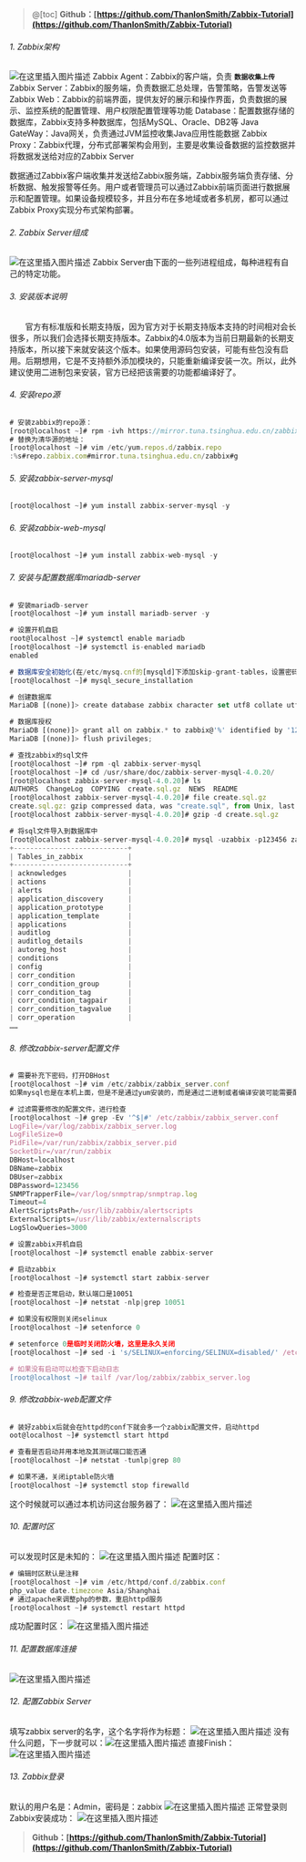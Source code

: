 ﻿>@[toc]
>**Github：[https://github.com/ThanlonSmith/Zabbix-Tutorial](https://github.com/ThanlonSmith/Zabbix-Tutorial)**
###### 1. Zabbix架构
![在这里插入图片描述](https://img-blog.csdnimg.cn/20200602233449341.png?x-oss-process=image/watermark,type_ZmFuZ3poZW5naGVpdGk,shadow_10,text_aHR0cHM6Ly9ibG9nLmNzZG4ubmV0L1RoYW5sb24=,size_16,color_FFFFFF,t_70)
Zabbix Agent：Zabbix的客户端，负责 **`数据收集上传`**
Zabbix Server：Zabbix的服务端，负责数据汇总处理，告警策略，告警发送等
Zabbix Web：Zabbix的前端界面，提供友好的展示和操作界面，负责数据的展示、监控系统的配置管理、用户权限配置管理等功能
Database：配置数据存储的数据库，Zabbix支持多种数据库，包括MySQL、Oracle、DB2等
Java GateWay：Java网关，负责通过JVM监控收集Java应用性能数据
Zabbix Proxy：Zabbix代理，分布式部署架构会用到，主要是收集设备数据的监控数据并将数据发送给对应的Zabbix Server

数据通过Zabbix客户端收集并发送给Zabbix服务端，Zabbix服务端负责存储、分析数据、触发报警等任务。用户或者管理员可以通过Zabbix前端页面进行数据展示和配置管理。如果设备规模较多，并且分布在多地域或者多机房，都可以通过Zabbix Proxy实现分布式架构部署。
###### 2. Zabbix Server组成
![在这里插入图片描述](https://img-blog.csdnimg.cn/20200602234455752.png?x-oss-process=image/watermark,type_ZmFuZ3poZW5naGVpdGk,shadow_10,text_aHR0cHM6Ly9ibG9nLmNzZG4ubmV0L1RoYW5sb24=,size_16,color_FFFFFF,t_70)
 Zabbix Server由下面的一些列进程组成，每种进程有自己的特定功能。
###### 3. 安装版本说明
&nbsp;&nbsp;&nbsp;&nbsp;&nbsp;&nbsp;&nbsp;官方有标准版和长期支持版，因为官方对于长期支持版本支持的时间相对会长很多，所以我们会选择长期支持版本。Zabbix的4.0版本为当前日期最新的长期支持版本，所以接下来就安装这个版本。如果使用源码包安装，可能有些包没有启用。后期想用，它是不支持额外添加模块的，只能重新编译安装一次。所以，此外建议使用二进制包来安装，官方已经把该需要的功能都编译好了。
###### 4. 安装repo源
```js
# 安装zabbix的repo源：
[root@localhost ~]# rpm -ivh https://mirror.tuna.tsinghua.edu.cn/zabbix/zabbix/4.0/rhel/7/x86_64/zabbix-release-4.0-2.el7.noarch.rpm
# 替换为清华源的地址：
[root@localhost ~]# vim /etc/yum.repos.d/zabbix.repo
:%s#repo.zabbix.com#mirror.tuna.tsinghua.edu.cn/zabbix#g
```
###### 5. 安装zabbix-server-mysql
```js
[root@localhost ~]# yum install zabbix-server-mysql -y
```
###### 6. 安装zabbix-web-mysql
```js
[root@localhost ~]# yum install zabbix-web-mysql -y
```
###### 7. 安装与配置数据库mariadb-server
```js
# 安装mariadb-server
[root@localhost ~]# yum install mariadb-server -y

# 设置开机自启
root@localhost ~]# systemctl enable mariadb
[root@localhost ~]# systemctl is-enabled mariadb
enabled

# 数据库安全初始化(在/etc/mysq.cnf的[mysqld]下添加skip-grant-tables，设置密码部分为n，其他为y)
[root@localhost ~]# mysql_secure_installation

# 创建数据库
MariaDB [(none)]> create database zabbix character set utf8 collate utf8_bin;

# 数据库授权
MariaDB [(none)]> grant all on zabbix.* to zabbix@'%' identified by '123456';
MariaDB [(none)]> flush privileges;

# 查找zabbix的sql文件
[root@localhost ~]# rpm -ql zabbix-server-mysql
[root@localhost ~]# cd /usr/share/doc/zabbix-server-mysql-4.0.20/
[root@localhost zabbix-server-mysql-4.0.20]# ls
AUTHORS  ChangeLog  COPYING  create.sql.gz  NEWS  README
[root@localhost zabbix-server-mysql-4.0.20]# file create.sql.gz 
create.sql.gz: gzip compressed data, was "create.sql", from Unix, last modified: Mon Apr 27 09:04:32 2020
[root@localhost zabbix-server-mysql-4.0.20]# gzip -d create.sql.gz 

# 将sql文件导入到数据库中
[root@localhost zabbix-server-mysql-4.0.20]# mysql -uzabbix -p123456 zabbix <create.sql
+----------------------------+
| Tables_in_zabbix           |
+----------------------------+
| acknowledges               |
| actions                    |
| alerts                     |
| application_discovery      |
| application_prototype      |
| application_template       |
| applications               |
| auditlog                   |
| auditlog_details           |
| autoreg_host               |
| conditions                 |
| config                     |
| corr_condition             |
| corr_condition_group       |
| corr_condition_tag         |
| corr_condition_tagpair     |
| corr_condition_tagvalue    |
| corr_operation             |
……
```
###### 8. 修改zabbix-server配置文件
```js
# 需要补充下密码，打开DBHost
[root@localhost ~]# vim /etc/zabbix/zabbix_server.conf
如果mysql也是在本机上面，但是不是通过yum安装的，而是通过二进制或者编译安装可能需要配置socket路径，否则可能连接不上mysql

# 过滤需要修改的配置文件，进行检查
[root@localhost ~]# grep -Ev '^$|#' /etc/zabbix/zabbix_server.conf 
LogFile=/var/log/zabbix/zabbix_server.log
LogFileSize=0
PidFile=/var/run/zabbix/zabbix_server.pid
SocketDir=/var/run/zabbix
DBHost=localhost
DBName=zabbix
DBUser=zabbix
DBPassword=123456
SNMPTrapperFile=/var/log/snmptrap/snmptrap.log
Timeout=4
AlertScriptsPath=/usr/lib/zabbix/alertscripts
ExternalScripts=/usr/lib/zabbix/externalscripts
LogSlowQueries=3000

# 设置zabbix开机自启
[root@localhost ~]# systemctl enable zabbix-server

# 启动zabbix
[root@localhost ~]# systemctl start zabbix-server

# 检查是否正常启动，默认端口是10051
[root@localhost ~]# netstat -nlp|grep 10051

# 如果没有权限则关闭selinux
[root@localhost ~]# setenforce 0

# setenforce 0是临时关闭防火墙，这里是永久关闭
[root@localhost ~]# sed -i 's/SELINUX=enforcing/SELINUX=disabled/' /etc/selinux/config

# 如果没有启动可以检查下启动日志
[root@localhost ~]# tailf /var/log/zabbix/zabbix_server.log
```
###### 9. 修改zabbix-web配置文件
```js
# 装好zabbix后就会在httpd的conf下就会多一个zabbix配置文件，启动httpd
oot@localhost ~]# systemctl start httpd

# 查看是否启动并用本地及其测试端口能否通
[root@localhost ~]# netstat -tunlp|grep 80

# 如果不通，关闭iptable防火墙
[root@localhost ~]# systemctl stop firewalld
```
这个时候就可以通过本机访问这台服务器了：
![在这里插入图片描述](https://img-blog.csdnimg.cn/20200506145536149.png?x-oss-process=image/watermark,type_ZmFuZ3poZW5naGVpdGk,shadow_10,text_aHR0cHM6Ly9ibG9nLmNzZG4ubmV0L1RoYW5sb24=,size_16,color_FFFFFF,t_70)
###### 10. 配置时区
可以发现时区是未知的：
![在这里插入图片描述](https://img-blog.csdnimg.cn/20200506145737234.png?x-oss-process=image/watermark,type_ZmFuZ3poZW5naGVpdGk,shadow_10,text_aHR0cHM6Ly9ibG9nLmNzZG4ubmV0L1RoYW5sb24=,size_16,color_FFFFFF,t_70)
配置时区：
```js
# 编辑时区默认是注释
[root@localhost ~]# vim /etc/httpd/conf.d/zabbix.conf
php_value date.timezone Asia/Shanghai
# 通过apache来调整php的参数，重启httpd服务
[root@localhost ~]# systemctl restart httpd
```
成功配置时区：
![在这里插入图片描述](https://img-blog.csdnimg.cn/20200506150337704.png?x-oss-process=image/watermark,type_ZmFuZ3poZW5naGVpdGk,shadow_10,text_aHR0cHM6Ly9ibG9nLmNzZG4ubmV0L1RoYW5sb24=,size_16,color_FFFFFF,t_70)
###### 11. 配置数据库连接
![在这里插入图片描述](https://img-blog.csdnimg.cn/20200520160640993.png?x-oss-process=image/watermark,type_ZmFuZ3poZW5naGVpdGk,shadow_10,text_aHR0cHM6Ly9ibG9nLmNzZG4ubmV0L1RoYW5sb24=,size_16,color_FFFFFF,t_70)
###### 12. 配置Zabbix Server
填写zabbix server的名字，这个名字将作为标题：
![在这里插入图片描述](https://img-blog.csdnimg.cn/2020052016091613.png?x-oss-process=image/watermark,type_ZmFuZ3poZW5naGVpdGk,shadow_10,text_aHR0cHM6Ly9ibG9nLmNzZG4ubmV0L1RoYW5sb24=,size_16,color_FFFFFF,t_70)
没有什么问题，下一步就可以：![在这里插入图片描述](https://img-blog.csdnimg.cn/20200520161407247.png?x-oss-process=image/watermark,type_ZmFuZ3poZW5naGVpdGk,shadow_10,text_aHR0cHM6Ly9ibG9nLmNzZG4ubmV0L1RoYW5sb24=,size_16,color_FFFFFF,t_70)
直接Finish：
![在这里插入图片描述](https://img-blog.csdnimg.cn/20200520161350947.png?x-oss-process=image/watermark,type_ZmFuZ3poZW5naGVpdGk,shadow_10,text_aHR0cHM6Ly9ibG9nLmNzZG4ubmV0L1RoYW5sb24=,size_16,color_FFFFFF,t_70)
###### 13. Zabbix登录
默认的用户名是：Admin，密码是：zabbix
![在这里插入图片描述](https://img-blog.csdnimg.cn/20200520161804123.png?x-oss-process=image/watermark,type_ZmFuZ3poZW5naGVpdGk,shadow_10,text_aHR0cHM6Ly9ibG9nLmNzZG4ubmV0L1RoYW5sb24=,size_16,color_FFFFFF,t_70)
正常登录则Zabbix安装成功：
![在这里插入图片描述](https://img-blog.csdnimg.cn/20200520161952373.png?x-oss-process=image/watermark,type_ZmFuZ3poZW5naGVpdGk,shadow_10,text_aHR0cHM6Ly9ibG9nLmNzZG4ubmV0L1RoYW5sb24=,size_16,color_FFFFFF,t_70)
>**Github：[https://github.com/ThanlonSmith/Zabbix-Tutorial](https://github.com/ThanlonSmith/Zabbix-Tutorial)**
